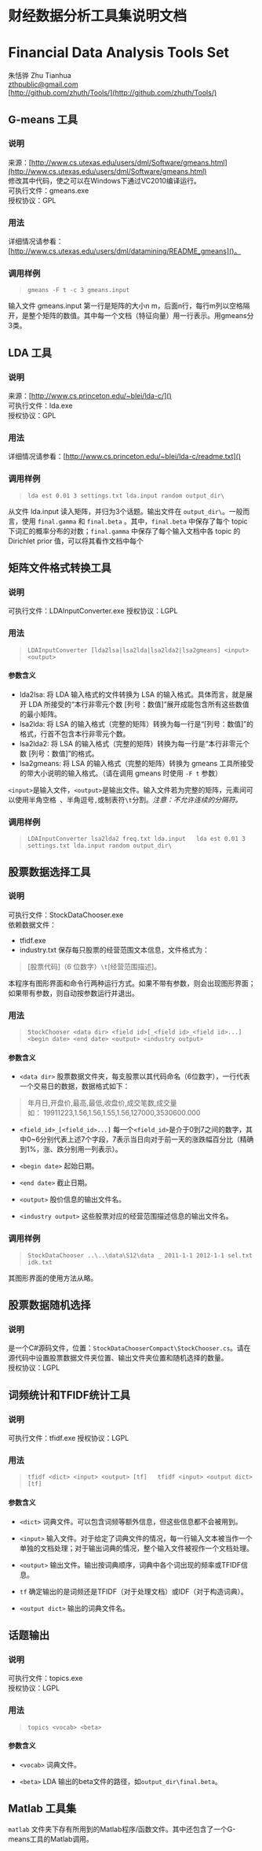 # 财经数据分析工具集说明文档
# Financial Data Analysis Tools Set

朱恬骅 Zhu Tianhua  
zthpublic@gmail.com  
[http://github.com/zhuth/Tools/](http://github.com/zhuth/Tools/)

## G-means 工具
### 说明
来源：[http://www.cs.utexas.edu/users/dml/Software/gmeans.html](http://www.cs.utexas.edu/users/dml/Software/gmeans.html)  
修改其中代码，使之可以在Windows下通过VC2010编译运行。  
可执行文件：gmeans.exe  
授权协议：GPL

### 用法
详细情况请参看：[http://www.cs.utexas.edu/users/dml/datamining/README_gmeans]()。  

### 调用样例
> `gmeans -F t -c 3 gmeans.input`

输入文件 gmeans.input 第一行是矩阵的大小n m，后面n行，每行m列以空格隔开，是整个矩阵的数值。其中每一个文档（特征向量）用一行表示。用gmeans分3类。

## LDA 工具
### 说明
来源：[http://www.cs.princeton.edu/~blei/lda-c/]()  
可执行文件：lda.exe  
授权协议：GPL

### 用法
详细情况请参看：[http://www.cs.princeton.edu/~blei/lda-c/readme.txt]()

### 调用样例
> `lda est 0.01 3 settings.txt lda.input random output_dir\`

从文件 lda.input 读入矩阵，并归为3个话题。输出文件在 `output_dir\`。一般而言，使用 `final.gamma` 和 `final.beta` 。其中，`final.beta` 中保存了每个 topic 下词汇的概率分布的对数；`final.gamma` 中保存了每个输入文档中各 topic 的 Dirichlet prior 值，可以将其看作文档中每个

## 矩阵文件格式转换工具
### 说明
可执行文件：LDAInputConverter.exe
授权协议：LGPL

### 用法

> `LDAInputConverter [lda2lsa|lsa2lda|lsa2lda2|lsa2gmeans] <input> <output>`

#### 参数含义

- lda2lsa: 将 LDA 输入格式的文件转换为 LSA 的输入格式。具体而言，就是展开 LDA 所接受的“本行非零元个数 [列号：数值]”展开成能包含所有这些数值的最小矩阵。
- lsa2lda: 将 LSA 的输入格式（完整的矩阵）转换为每一行是“[列号：数值]”的格式，行首不包含本行非零元个数。
- lsa2lda2: 将 LSA 的输入格式（完整的矩阵）转换为每一行是“本行非零元个数 [列号：数值]”的格式。
- lsa2gmeans: 将 LSA 的输入格式（完整的矩阵）转换为 gmeans 工具所接受的带大小说明的输入格式。（请在调用 gmeans 时使用 `-F t` 参数）

`<input>`是输入文件，`<output>`是输出文件。输入文件若为完整的矩阵，元素间可以使用半角空格` `、半角逗号`,`或制表符`\t`分割。*注意：不允许连续的分隔符。*

### 调用样例

> `LDAInputConverter lsa2lda2 freq.txt lda.input  
> lda est 0.01 3 settings.txt lda.input random output_dir\`

## 股票数据选择工具
### 说明
可执行文件：StockDataChooser.exe  
依赖数据文件：

- tfidf.exe  
- industry.txt  保存每只股票的经营范围文本信息，文件格式为：
> [股票代码]（6 位数字）`\t`[经营范围描述]。

本程序有图形界面和命令行两种运行方式。如果不带有参数，则会出现图形界面；如果带有参数，则自动按参数运行并退出。

### 用法

> `StockChooser <data dir> <field id>[_<field id>_<field id>...] <begin date> <end date> <output> <industry output>`

#### 参数含义

- `<data dir>` 股票数据文件夹，每支股票以其代码命名（6位数字），一行代表一个交易日的数据，数据格式如下：
> 年月日,开盘价,最高,最低,收盘价,成交笔数,成交量  
如：
19911223,1.56,1.56,1.55,1.56,127000,3530600.000

- `<field_id>_[<field_id>...]` 每一个`<field_id>`是介于0到7之间的数字，其中0~6分别代表上述7个字段，7表示当日向对于前一天的涨跌幅百分比（精确到1%，涨、跌分别用一列表示）。

- `<begin date>` 起始日期。

- `<end date>` 截止日期。

- `<output>` 股价信息的输出文件名。

- `<industry output>` 这些股票对应的经营范围描述信息的输出文件名。

### 调用样例

> `StockDataChooser ..\..\data\S12\data _ 2011-1-1 2012-1-1 sel.txt idk.txt`

其图形界面的使用方法从略。

## 股票数据随机选择
### 说明
是一个C#源码文件，位置：`StockDataChooserCompact\StockChooser.cs`。请在源代码中设置股票数据文件夹位置、输出文件夹位置和随机选择的数量。  
授权协议：LGPL

## 词频统计和TFIDF统计工具
### 说明
可执行文件：tfidf.exe
授权协议：LGPL

### 用法
> `tfidf <dict> <input> <output> [tf]  
tfidf <input> <output dict> [tf]`

#### 参数含义

- `<dict>` 词典文件。可以包含词频等额外信息，但这些信息都不会被用到。

- `<input>` 输入文件。对于给定了词典文件的情况，每一行输入文本被当作一个单独的文档处理；对于输出词典的情况，整个输入文件被视作一个文档处理。

- `<output>` 输出文件。输出按词典顺序，词典中各个词出现的频率或TFIDF信息。

- `tf` 确定输出的是词频还是TFIDF（对于处理文档）或IDF（对于构造词典）。

- `<output dict>` 输出的词典文件名。

## 话题输出
### 说明
可执行文件：topics.exe  
授权协议：LGPL

### 用法
> `topics <vocab> <beta>`

#### 参数含义

- `<vocab>` 词典文件。

- `<beta>` LDA 输出的beta文件的路径，如`output_dir\final.beta`。

## Matlab 工具集

`matlab` 文件夹下存有所用到的Matlab程序/函数文件。其中还包含了一个G-means工具的Matlab调用。
